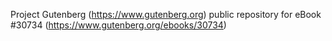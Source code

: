 Project Gutenberg (https://www.gutenberg.org) public repository for eBook #30734 (https://www.gutenberg.org/ebooks/30734)
